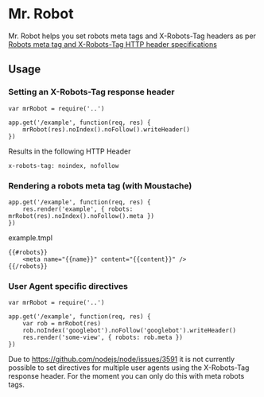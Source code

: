 # Mr. Robot

Mr. Robot helps you set robots meta tags and X-Robots-Tag headers as per [Robots meta tag and X-Robots-Tag HTTP header specifications](https://developers.google.com/webmasters/control-crawl-index/docs/robots_meta_tag?hl=en)

## Usage

### Setting an X-Robots-Tag response header
```
var mrRobot = require('..')

app.get('/example', function(req, res) {
    mrRobot(res).noIndex().noFollow().writeHeader()
})
```

Results in the following HTTP Header
```
x-robots-tag: noindex, nofollow
```

### Rendering a robots meta tag (with Moustache)

```
app.get('/example', function(req, res) {
    res.render('example', { robots: mrRobot(res).noIndex().noFollow().meta })
})
```
example.tmpl
```
{{#robots}}
    <meta name="{{name}}" content="{{content}}" />
{{/robots}}

```

### User Agent specific directives
```
var mrRobot = require('..')

app.get('/example', function(req, res) {
    var rob = mrRobot(res)
    rob.noIndex('googlebot').noFollow('googlebot').writeHeader()
    res.render('some-view', { robots: rob.meta })
})
```

Due to https://github.com/nodejs/node/issues/3591 it is not currently possible to set directives for multiple user agents using the X-Robots-Tag response header. For the moment you can only do this with meta robots tags.
